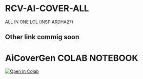 # RCV-AI-COVER-ALL
ALL IN ONE LOL (INSP ARDHA27)



## Other link commig soon


# AiCoverGen COLAB NOTEBOOK
[![Open In Colab](https://colab.research.google.com/assets/colab-badge.svg)](https://colab.research.google.com/github/SociallyIneptWeeb/AICoverGen/blob/main/AICoverGen_colab.ipynb)
